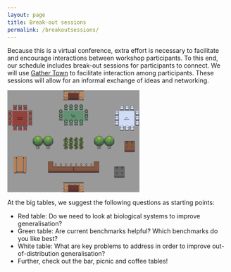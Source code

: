 ```yaml
---
layout: page
title: Break-out sessions
permalink: /breakoutsessions/
---
```


Because this is a virtual conference, extra effort is necessary to facilitate and encourage interactions between workshop participants. To this end, our schedule includes break-out sessions for participants to connect. We will use [Gather Town](https://gather.town/) to facilitate interaction among participants. These sessions will allow for an informal exchange of ideas and networking.

<img align="center" src="https://raw.githubusercontent.com/iclr2021generalization/iclr2021generalization.github.io/main/assets/img/room.png" width="300">

At the big tables, we suggest the following questions as starting points:
* Red table: Do we need to look at biological systems to improve generalisation?
* Green table: Are current benchmarks helpful? Which benchmarks do you like best?
* White table: What are key problems to address in order to improve out-of-distribution generalisation?
* Further, check out the bar, picnic and coffee tables!